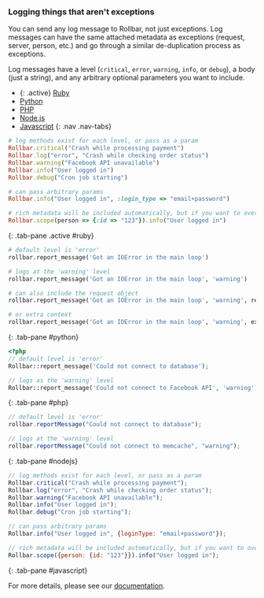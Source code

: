 ### Logging things that aren't exceptions

You can send any log message to Rollbar, not just exceptions. Log messages can have the same
attached metadata as exceptions (request, server, person, etc.) and go through a similar
de-duplication process as exceptions.

Log messages have a level (`critical`, `error`, `warning`,
`info`, or `debug`), a body (just a string), and any arbitrary optional
parameters you want to include.

* {: .active} [Ruby](#ruby)
* [Python](#python)
* [PHP](#php)
* [Node.js](#nodejs)
* [Javascript](#javascript)
{: .nav .nav-tabs}

<div class="tab-content">

```ruby
# log methods exist for each level, or pass as a param
Rollbar.critical("Crash while processing payment")
Rollbar.log("error", "Crash while checking order status")
Rollbar.warning("Facebook API unavailable")
Rollbar.info("User logged in")
Rollbar.debug("Cron job starting")

# can pass arbitrary params
Rollbar.info("User logged in", :login_type => "email+password")

# rich metadata will be included automatically, but if you want to override:
Rollbar.scope(person => {:id => "123"}).info("User logged in")
```
{: .tab-pane .active #ruby}

```python
# default level is 'error'
rollbar.report_message('Got an IOError in the main loop')

# logs at the 'warning' level
rollbar.report_message('Got an IOError in the main loop', 'warning')

# can also include the request object
rollbar.report_message('Got an IOError in the main loop', 'warning', request)

# or extra context
rollbar.report_message('Got an IOError in the main loop', 'warning', extra_data={'job_id': job_id})
```
{: .tab-pane #python}

```php
<?php
// default level is 'error'
Rollbar::report_message('Could not connect to database');

// logs as the 'warning' level
Rollbar::report_message('Could not connect to Facebook API', 'warning');
```
{: .tab-pane #php}

```js
// default level is 'error'
rollbar.reportMessage("Could not connect to database");

// logs at the 'warning' level
rollbar.reportMessage("Could not connect to memcache", "warning");
```
{: .tab-pane #nodejs}

```js
// log methods exist for each level, or pass as a param
Rollbar.critical("Crash while processing payment");
Rollbar.log("error", "Crash while checking order status");
Rollbar.warning("Facebook API unavailable");
Rollbar.info("User logged in");
Rollbar.debug("Cron job starting");

// can pass arbitrary params
Rollbar.info("User logged in", {loginType: "email+password"});

// rich metadata will be included automatically, but if you want to override:
Rollbar.scope({person: {id: "123"}}).info("User logged in");
```
{: .tab-pane #javascript}

</div>

For more details, please see our [documentation](https://rollbar.com/docs/).
